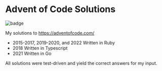 # Advent of Code Solutions
![badge](https://img.shields.io/endpoint?label=Stars%20%E2%AD%90&url=https%3A%2F%2Fgist.githubusercontent.com%2Fpcorliss%2F2cc2a13636cb044176c0fa1e7bcf7ec2%2Fraw%2Faoc_stars.json)

My solutions to https://adventofcode.com/

* 2015-2017, 2019-2020, and 2022 Written in Ruby
* 2018 Written in Typescript
* 2021 Written in Go

All solutions were test-driven and yield the correct answers for my input.